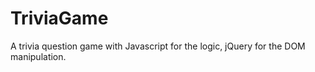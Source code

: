 # TriviaGame
A trivia question game with Javascript for the logic, jQuery for the DOM manipulation.  
